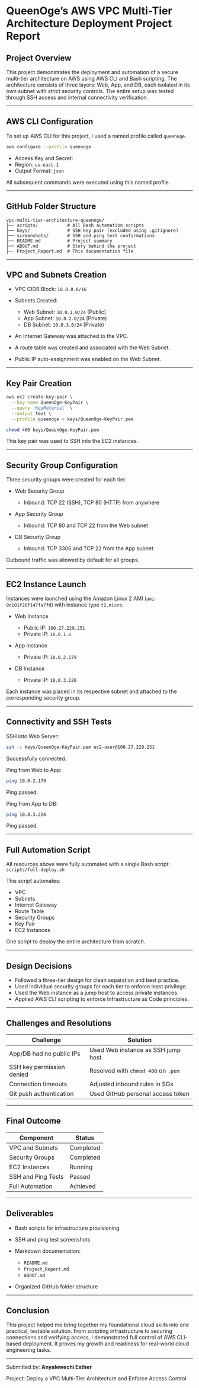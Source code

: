# QueenOge’s AWS VPC Multi-Tier Architecture Deployment Project Report

## Project Overview
This project demonstrates the deployment and automation of a secure multi-tier architecture on AWS using AWS CLI and Bash scripting. The architecture consists of three layers: Web, App, and DB, each isolated in its own subnet with strict security controls. The entire setup was tested through SSH access and internal connectivity verification.

---

## AWS CLI Configuration

To set up AWS CLI for this project, I used a named profile called `queenoge`.

```bash
aws configure --profile queenoge
````

* Access Key and Secret: 
* Region: `us-east-1`
* Output Format: `json`

All subsequent commands were executed using this named profile.

---

## GitHub Folder Structure

```
vpc-multi-tier-architecture-queenoge/
├── scripts/           # All Bash automation scripts
├── keys/              # SSH key pair (excluded using .gitignore)
├── screenshots/       # SSH and ping test confirmations
├── README.md          # Project summary
├── ABOUT.md           # Story behind the project
├── Project_Report.md  # This documentation file
```

---

## VPC and Subnets Creation

* VPC CIDR Block: `10.0.0.0/16`
* Subnets Created:

  * Web Subnet: `10.0.1.0/24` (Public)
  * App Subnet: `10.0.2.0/24` (Private)
  * DB Subnet: `10.0.3.0/24` (Private)
* An Internet Gateway was attached to the VPC.
* A route table was created and associated with the Web Subnet.
* Public IP auto-assignment was enabled on the Web Subnet.

---

## Key Pair Creation

```bash
aws ec2 create-key-pair \
  --key-name QueenOge-KeyPair \
  --query 'KeyMaterial' \
  --output text \
  --profile queenoge > keys/QueenOge-KeyPair.pem

chmod 400 keys/QueenOge-KeyPair.pem
```

This key pair was used to SSH into the EC2 instances.

---

## Security Group Configuration

Three security groups were created for each tier:

* Web Security Group

  * Inbound: TCP 22 (SSH), TCP 80 (HTTP) from anywhere

* App Security Group

  * Inbound: TCP 80 and TCP 22 from the Web subnet

* DB Security Group

  * Inbound: TCP 3306 and TCP 22 from the App subnet

Outbound traffic was allowed by default for all groups.

---

## EC2 Instance Launch

Instances were launched using the Amazon Linux 2 AMI (`ami-0c101f26f147fa7fd`) with instance type `t2.micro`.

* Web Instance

  * Public IP: `100.27.229.251`
  * Private IP: `10.0.1.x`

* App Instance

  * Private IP: `10.0.2.179`

* DB Instance

  * Private IP: `10.0.3.226`

Each instance was placed in its respective subnet and attached to the corresponding security group.

---

## Connectivity and SSH Tests

SSH into Web Server:

```bash
ssh -i keys/QueenOge-KeyPair.pem ec2-user@100.27.229.251
```

Successfully connected.

Ping from Web to App:

```bash
ping 10.0.2.179
```

Ping passed.

Ping from App to DB:

```bash
ping 10.0.3.226
```

Ping passed.

---

## Full Automation Script

All resources above were fully automated with a single Bash script:
`scripts/full-deploy.sh`

This script automates:

* VPC
* Subnets
* Internet Gateway
* Route Table
* Security Groups
* Key Pair
* EC2 Instances

One script to deploy the entire architecture from scratch.

---

## Design Decisions

* Followed a three-tier design for clean separation and best practice.
* Used individual security groups for each tier to enforce least privilege.
* Used the Web instance as a jump host to access private instances.
* Applied AWS CLI scripting to enforce Infrastructure as Code principles.

---

## Challenges and Resolutions

| Challenge                 | Solution                            |
| ------------------------- | ----------------------------------- |
| App/DB had no public IPs  | Used Web instance as SSH jump host  |
| SSH key permission denied | Resolved with `chmod 400` on `.pem` |
| Connection timeouts       | Adjusted inbound rules in SGs       |
| Git push authentication   | Used GitHub personal access token   |

---

## Final Outcome

| Component          | Status    |
| ------------------ | --------- |
| VPC and Subnets    | Completed |
| Security Groups    | Completed |
| EC2 Instances      | Running   |
| SSH and Ping Tests | Passed    |
| Full Automation    | Achieved  |

---

## Deliverables

* Bash scripts for infrastructure provisioning
* SSH and ping test screenshots
* Markdown documentation:

  * `README.md`
  * `Project_Report.md`
  * `ABOUT.md`
* Organized GitHub folder structure

---

## Conclusion

This project helped me bring together my foundational cloud skills into one practical, testable solution. From scripting infrastructure to securing connections and verifying access, I demonstrated full control of AWS CLI-based deployment. It proves my growth and readiness for real-world cloud engineering tasks.

---

Submitted by: **Anyalewechi Esther**

Project: Deploy a VPC Multi-Tier Architecture and Enforce Access Control
